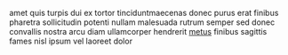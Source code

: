 amet quis turpis dui ex tortor tinciduntmaecenas donec purus erat finibus
pharetra sollicitudin potenti nullam malesuada rutrum semper sed donec
convallis nostra arcu diam ullamcorper hendrerit
[metus](generated_webpages/sagittis3.md) finibus sagittis fames nisl ipsum vel
laoreet dolor